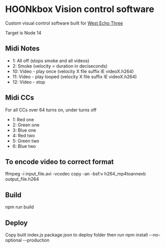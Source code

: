 # HOONkbox Vision control software

Custom visual control software built for [West Echo Three](https://westechothree.co.uk/)

Target is Node 14

## Midi Notes

- 1: All off (stops smoke and all videos)
- 2: Smoke (velocity = duration in deciseconds)
- 10: Video - play once (velocity X file suffix IE videoX.h264)
- 11: Video - play looped (velocity X file suffix IE videoX.h264)
- 12: Video - stop

## Midi CCs

For all CCs over 64 turns on, under turns off
- 1: Red one
- 2: Green one
- 3: Blue one
- 4: Red two
- 5: Green two
- 6: Blue two

## To encode video to correct format

ffmpeg -i input_file.avi -vcodec copy -an -bsf:v h264_mp4toannexb output_file.h264

## Build

npm run build

## Deploy

Copy built index.js package.json to deploy folder then run npm install --no-optional --production
